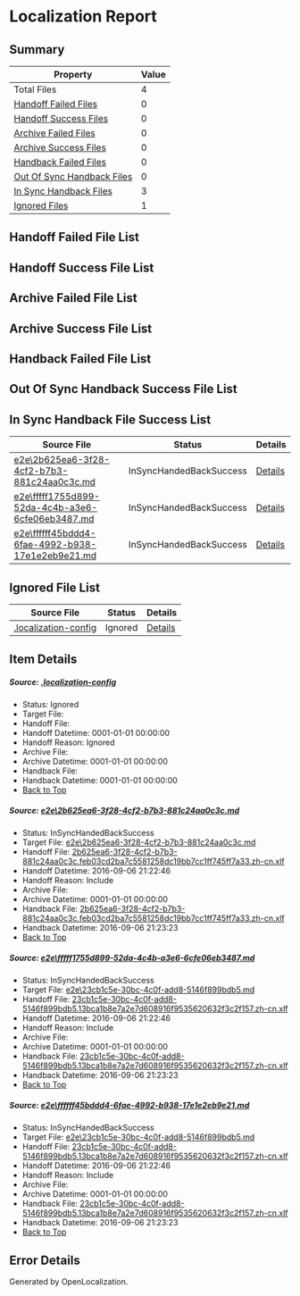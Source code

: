 # <a name='report-top'></a> Localization Report

## Summary
 Property | Value 
 -------- | ----- 
 Total Files | 4
[ Handoff Failed Files ](#handoff-failed-list)| 0
[ Handoff Success Files ](#handoff-success-list)| 0
[ Archive Failed Files ](#archive-failed-list)| 0
[ Archive Success Files ](#archive-success-list)| 0
[ Handback Failed Files ](#handback-failed-list)| 0
[ Out Of Sync Handback Files ](#outofsync-handback-success-list)| 0
[ In Sync Handback Files ](#insync-handback-success-list)| 3
[ Ignored Files ](#ignored-list)| 1

## <a name='handoff-failed-list'></a> Handoff Failed File List

## <a name='handoff-success-list'></a> Handoff Success File List

## <a name='archive-failed-list'></a> Archive Failed File List

## <a name='archive-success-list'></a> Archive Success File List

## <a name='handback-failed-list'></a> Handback Failed File List

## <a name='outofsync-handback-success-list'></a> Out Of Sync Handback Success File List

## <a name='insync-handback-success-list'></a> In Sync Handback File Success List
 Source File | Status | Details 
 ----------- | ------ | ------- 
 [e2e\2b625ea6-3f28-4cf2-b7b3-881c24aa0c3c.md](https://github.com/OpenLocalizationTestOrg/ol-test0/blob/b1ed0639e10b799a3fbfdf019cd7aab9541ffc30/e2e/2b625ea6-3f28-4cf2-b7b3-881c24aa0c3c.md) | InSyncHandedBackSuccess | [Details](#f79a5f9c29a7f6e99d83a22f08c0f1015d6dc6a51)
 [e2e\fffff1755d899-52da-4c4b-a3e6-6cfe06eb3487.md](https://github.com/OpenLocalizationTestOrg/ol-test0/blob/189a58f85b20ccb9d2edabf9a61510d04f331b68/e2e/fffff1755d899-52da-4c4b-a3e6-6cfe06eb3487.md) | InSyncHandedBackSuccess | [Details](#566fab46dc9867be15da989fe7e31846ca9e0f1a2)
 [e2e\ffffff45bddd4-6fae-4992-b938-17e1e2eb9e21.md](https://github.com/OpenLocalizationTestOrg/ol-test0/blob/189a58f85b20ccb9d2edabf9a61510d04f331b68/e2e/ffffff45bddd4-6fae-4992-b938-17e1e2eb9e21.md) | InSyncHandedBackSuccess | [Details](#566fab46dc9867be15da989fe7e31846ca9e0f1a3)

## <a name='ignored-list'></a> Ignored File List
 Source File | Status | Details 
 ----------- | ------ | ------- 
 [.localization-config](https://github.com/OpenLocalizationTestOrg/ol-test0/blob/189a58f85b20ccb9d2edabf9a61510d04f331b68/.localization-config) | Ignored | [Details](#3d4f252ac210baf56311d7e97dcc2db10974dbd20)

## Item Details
##### <a name='3d4f252ac210baf56311d7e97dcc2db10974dbd20'></a> Source: [.localization-config](https://github.com/OpenLocalizationTestOrg/ol-test0/blob/189a58f85b20ccb9d2edabf9a61510d04f331b68/.localization-config)
* Status: Ignored
* Target File: 
* Handoff File: 
* Handoff Datetime: 0001-01-01 00:00:00
* Handoff Reason: Ignored
* Archive File: 
* Archive Datetime: 0001-01-01 00:00:00
* Handback File: 
* Handback Datetime: 0001-01-01 00:00:00
* [Back to Top](#report-top)

##### <a name='f79a5f9c29a7f6e99d83a22f08c0f1015d6dc6a51'></a> Source: [e2e\2b625ea6-3f28-4cf2-b7b3-881c24aa0c3c.md](https://github.com/OpenLocalizationTestOrg/ol-test0/blob/b1ed0639e10b799a3fbfdf019cd7aab9541ffc30/e2e/2b625ea6-3f28-4cf2-b7b3-881c24aa0c3c.md)
* Status: InSyncHandedBackSuccess
* Target File: [e2e\2b625ea6-3f28-4cf2-b7b3-881c24aa0c3c.md](https://github.com/OpenLocalizationTestOrg/ol-test0-zhcn/blob/16affaa6ce0bb357a98938a4cc58067fc31ab3cf/e2e/2b625ea6-3f28-4cf2-b7b3-881c24aa0c3c.md)
* Handoff File: [2b625ea6-3f28-4cf2-b7b3-881c24aa0c3c.feb03cd2ba7c5581258dc19bb7cc1ff745ff7a33.zh-cn.xlf](https://github.com/OpenLocalizationTestOrg/ol-test0-handoff/blob/5fb833915dc1795ca3a09888d62eed1c2a8b033c/ol-handoff/OpenLocalizationTestOrg/ol-test0-zhcn/ci/ht/2b625ea6-3f28-4cf2-b7b3-881c24aa0c3c.feb03cd2ba7c5581258dc19bb7cc1ff745ff7a33.zh-cn.xlf)
* Handoff Datetime: 2016-09-06 21:22:46
* Handoff Reason: Include
* Archive File: 
* Archive Datetime: 0001-01-01 00:00:00
* Handback File: [2b625ea6-3f28-4cf2-b7b3-881c24aa0c3c.feb03cd2ba7c5581258dc19bb7cc1ff745ff7a33.zh-cn.xlf](https://github.com/OpenLocalizationTestOrg/ol-test0-handback/blob/68da80ff38f84f689327de4d457bb155ad5bf927/ol-handback/OpenLocalizationTestOrg/ol-test0-zhcn/ci/ht/2b625ea6-3f28-4cf2-b7b3-881c24aa0c3c.feb03cd2ba7c5581258dc19bb7cc1ff745ff7a33.zh-cn.xlf)
* Handback Datetime: 2016-09-06 21:23:23
* [Back to Top](#report-top)

##### <a name='566fab46dc9867be15da989fe7e31846ca9e0f1a2'></a> Source: [e2e\fffff1755d899-52da-4c4b-a3e6-6cfe06eb3487.md](https://github.com/OpenLocalizationTestOrg/ol-test0/blob/189a58f85b20ccb9d2edabf9a61510d04f331b68/e2e/fffff1755d899-52da-4c4b-a3e6-6cfe06eb3487.md)
* Status: InSyncHandedBackSuccess
* Target File: [e2e\23cb1c5e-30bc-4c0f-add8-5146f899bdb5.md](https://github.com/OpenLocalizationTestOrg/ol-test0-zhcn/blob/16affaa6ce0bb357a98938a4cc58067fc31ab3cf/e2e/23cb1c5e-30bc-4c0f-add8-5146f899bdb5.md)
* Handoff File: [23cb1c5e-30bc-4c0f-add8-5146f899bdb5.13bca1b8e7a2e7d608916f9535620632f3c2f157.zh-cn.xlf](https://github.com/OpenLocalizationTestOrg/ol-test0-handoff/blob/5fb833915dc1795ca3a09888d62eed1c2a8b033c/ol-handoff/OpenLocalizationTestOrg/ol-test0-zhcn/ci/ht/23cb1c5e-30bc-4c0f-add8-5146f899bdb5.13bca1b8e7a2e7d608916f9535620632f3c2f157.zh-cn.xlf)
* Handoff Datetime: 2016-09-06 21:22:46
* Handoff Reason: Include
* Archive File: 
* Archive Datetime: 0001-01-01 00:00:00
* Handback File: [23cb1c5e-30bc-4c0f-add8-5146f899bdb5.13bca1b8e7a2e7d608916f9535620632f3c2f157.zh-cn.xlf](https://github.com/OpenLocalizationTestOrg/ol-test0-handback/blob/68da80ff38f84f689327de4d457bb155ad5bf927/ol-handback/OpenLocalizationTestOrg/ol-test0-zhcn/ci/ht/23cb1c5e-30bc-4c0f-add8-5146f899bdb5.13bca1b8e7a2e7d608916f9535620632f3c2f157.zh-cn.xlf)
* Handback Datetime: 2016-09-06 21:23:23
* [Back to Top](#report-top)

##### <a name='566fab46dc9867be15da989fe7e31846ca9e0f1a3'></a> Source: [e2e\ffffff45bddd4-6fae-4992-b938-17e1e2eb9e21.md](https://github.com/OpenLocalizationTestOrg/ol-test0/blob/189a58f85b20ccb9d2edabf9a61510d04f331b68/e2e/ffffff45bddd4-6fae-4992-b938-17e1e2eb9e21.md)
* Status: InSyncHandedBackSuccess
* Target File: [e2e\23cb1c5e-30bc-4c0f-add8-5146f899bdb5.md](https://github.com/OpenLocalizationTestOrg/ol-test0-zhcn/blob/16affaa6ce0bb357a98938a4cc58067fc31ab3cf/e2e/23cb1c5e-30bc-4c0f-add8-5146f899bdb5.md)
* Handoff File: [23cb1c5e-30bc-4c0f-add8-5146f899bdb5.13bca1b8e7a2e7d608916f9535620632f3c2f157.zh-cn.xlf](https://github.com/OpenLocalizationTestOrg/ol-test0-handoff/blob/5fb833915dc1795ca3a09888d62eed1c2a8b033c/ol-handoff/OpenLocalizationTestOrg/ol-test0-zhcn/ci/ht/23cb1c5e-30bc-4c0f-add8-5146f899bdb5.13bca1b8e7a2e7d608916f9535620632f3c2f157.zh-cn.xlf)
* Handoff Datetime: 2016-09-06 21:22:46
* Handoff Reason: Include
* Archive File: 
* Archive Datetime: 0001-01-01 00:00:00
* Handback File: [23cb1c5e-30bc-4c0f-add8-5146f899bdb5.13bca1b8e7a2e7d608916f9535620632f3c2f157.zh-cn.xlf](https://github.com/OpenLocalizationTestOrg/ol-test0-handback/blob/68da80ff38f84f689327de4d457bb155ad5bf927/ol-handback/OpenLocalizationTestOrg/ol-test0-zhcn/ci/ht/23cb1c5e-30bc-4c0f-add8-5146f899bdb5.13bca1b8e7a2e7d608916f9535620632f3c2f157.zh-cn.xlf)
* Handback Datetime: 2016-09-06 21:23:23
* [Back to Top](#report-top)


## Error Details

Generated by OpenLocalization.
